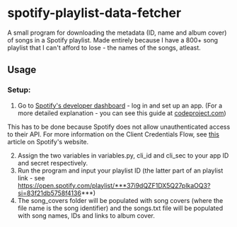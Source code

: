 # spotify-playlist-data-fetcher
A small program for downloading the metadata (ID, name and album cover) of songs in a Spotify playlist. 
Made entirely because I have a 800+ song playlist that I can't afford to lose - the names of the songs, atleast.

## Usage


### Setup:
1. Go to [Spotify's developer dashboard](https://developer.spotify.com/dashboard/) - log in and set up an app.
(For a more detailed explanation - you can see this guide at [codeproject.com](https://www.codeproject.com/Tips/5276627/HowTo-Setup-a-Spotify-API-App-in-the-Spotify-Devel))

This has to be done because Spotify does not allow unauthenticated access to their API. For more information on the Client Credentials Flow, see [this](https://developer.spotify.com/documentation/general/guides/authorization-guide/#client-credentials-flow) article on Spotify's website.

2. Assign the two variables in variables.py, cli_id and cli_sec to your app ID and secret respectively.
3. Run the program and input your playlist ID (the latter part of an playlist link - see https://open.spotify.com/playlist/***37i9dQZF1DX5Q27plkaOQ3?si=83f21db5758f4136***)
4. The song_covers folder will be populated with song covers (where the file name is the song identifier) and the songs.txt file will be populated with song names, IDs and links to album cover.

